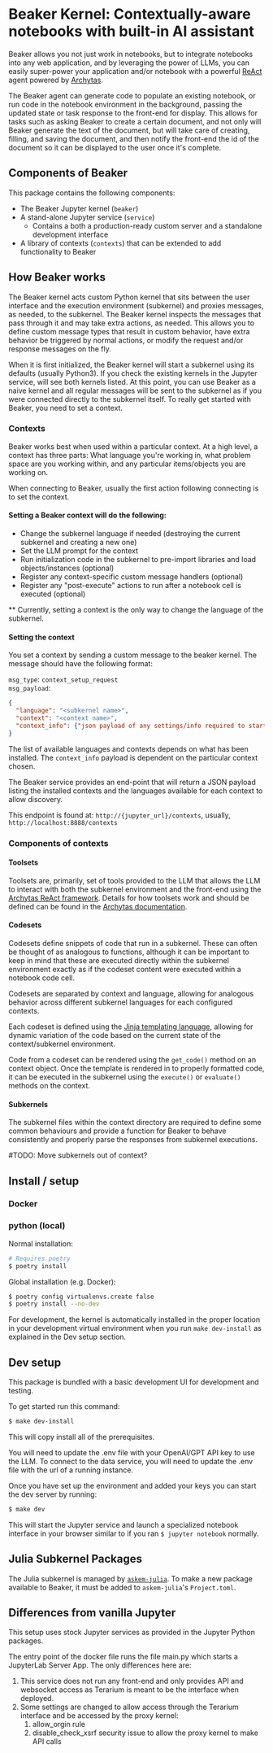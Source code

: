 # Beaker Kernel: Contextually-aware notebooks with built-in AI assistant

Beaker allows you not just work in notebooks, but to integrate notebooks into any web application, and by leveraging the power of LLMs, you can easily super-power your application and/or notebook with a powerful [ReAct](https://www.promptingguide.ai/techniques/react) agent powered by [Archytas](https://github.com/jataware/archytas).

The Beaker agent can generate code to populate an existing notebook, or run code in the notebook environment in the background, passing the updated state or task response to the front-end for display. This allows for tasks such as asking Beaker to create a certain document, and not only will Beaker generate the text of the document, but will take care of creating, filling, and saving the document, and then notify the front-end the id of the document so it can be displayed to the user once it's complete.


## Components of Beaker

This package contains the following components:

* The Beaker Jupyter kernel (`beaker`)
* A stand-alone Jupyter service (`service`)
  * Contains a both a production-ready custom server and a standalone development interface
* A library of contexts (`contexts`) that can be extended to add functionality to Beaker


## How Beaker works

The Beaker kernel acts custom Python kernel that sits between the user interface and the execution environment (subkernel) and proxies messages, as needed, to the subkernel. The Beaker kernel inspects the messages that pass through it and may take extra actions, as needed. This allows you to define custom message types that result in custom behavior, have extra behavior be triggered by normal actions, or modify the request and/or response messages on the fly.

When it is first initialized, the Beaker kernel will start a subkernel using its defaults (usually Python3). If you check the existing kernels in the Jupyter service, will see both kernels listed. At this point, you can use Beaker as a naive kernel and all regular messages will be sent to the subkernel as if you were connected directly to the subkernel itself. To really get started with Beaker, you need to set a context.

### Contexts

Beaker works best when used within a particular context. At a high level, a context has three parts: What language you're working in, what problem space are you working within, and any particular items/objects you are working on.

When connecting to Beaker, usually the first action following connecting is to set the context.

#### Setting a Beaker context will do the following:

* Change the subkernel language if needed (destroying the current subkernel and creating a new one)
* Set the LLM prompt for the context
* Run initialization code in the subkernel to pre-import libraries and load objects/instances  (optional)
* Register any context-specific custom message handlers (optional)
* Register any "post-execute" actions to run after a notebook cell is executed (optional)

** Currently, setting a context is the only way to change the language of the subkernel.

#### Setting the context

You set a context by sending a custom message to the beaker kernel. The message should have the following format:

`msg_type`: `context_setup_request`<br/>
`msg_payload`:<br/>
```json
{
  "language": "<subkernel name>",
  "context": "<context name>",
  "context_info": {"json payload of any settings/info required to start the context"}
}
```

The list of available languages and contexts depends on what has been installed. The `context_info` payload is dependent on the particular context chosen.

The Beaker service provides an end-point that will return a JSON payload listing the installed contexts and the languages available for each context to allow discovery.

This endpoint is found at: `http://{jupyter_url}/contexts`, usually, `http://localhost:8888/contexts`

### Components of contexts

#### Toolsets

Toolsets are, primarily, set of tools provided to the LLM that allows the LLM to interact with both the subkernel environment and the front-end using the [Archytas ReAct framework](https://github.com/jataware/archytas). Details for how toolsets work and should be defined can be found in the [Archytas documentation](https://github.com/jataware/archytas).


#### Codesets

Codesets define snippets of code that run in a subkernel. These can often be thought of as analogous to functions, although it can be important to keep in mind that these are executed directly within the subkernel environment exactly as if the codeset content were executed within a notebook code cell.

Codesets are separated by context and language, allowing for analogous behavior across different subkernel languages for each configured contexts.

Each codeset is defined using the [Jinja templating language](https://jinja.palletsprojects.com/en/3.1.x/), allowing for dynamic variation of the code based on the current state of the context/subkernel environment.

Code from a codeset can be rendered using the `get_code()` method on an context object.
Once the template is rendered in to properly formatted code, it can be executed in the subkernel using the `execute()` or `evaluate()` methods on the context.


#### Subkernels

The subkernel files within the context directory are required to define some common behaviours and provide a function for Beaker to behave consistently and properly parse the responses from subkernel executions.

#TODO: Move subkernels out of context?


## Install / setup

### Docker



### python (local)

Normal installation:
```bash
# Requires poetry
$ poetry install
```

Global installation (e.g. Docker):
```bash
$ poetry config virtualenvs.create false
$ poetry install --no-dev
```

For development, the kernel is automatically installed in the proper location in your development virtual environment when you run `make dev-install` as explained in the Dev setup section.


## Dev setup

This package is bundled with a basic development UI for development and testing.

To get started run this command:

```bash
$ make dev-install
```

This will copy install all of the prerequisites.

You will need to update the .env file with your OpenAI/GPT API key to use the LLM. To connect to the data service, you will need to update the .env file with the url of a running instance.

Once you have set up the environment and added your keys you can start the dev server by running:

```bash
$ make dev
```

This will start the Jupyter service and launch a specialized notebook interface in your browser similar to if you ran `$ jupyter notebook` normally.

## Julia Subkernel Packages

The Julia subkernel is managed by [`askem-julia`](https://github.com/DARPA-ASKEM/askem-julia). To make a new package
available to Beaker, it must be added to `askem-julia`'s `Project.toml`.

 
## Differences from vanilla Jupyter

This setup uses stock Jupyter services as provided
in the Jupyter Python packages.

The entry point of the docker file runs the file main.py which
starts a JupyterLab Server App. The only differences here
are:
1. This service does not run any front-end and only provides
  API and websocket access as Terarium is meant to be the
  interface when deployed.
2. Some settings are changed to allow access through the
  Terarium interface and be accessed by the proxy kernel:
    1. allow_orgin rule
    2. disable_check_xsrf security issue to allow the proxy
    kernel to make API calls
